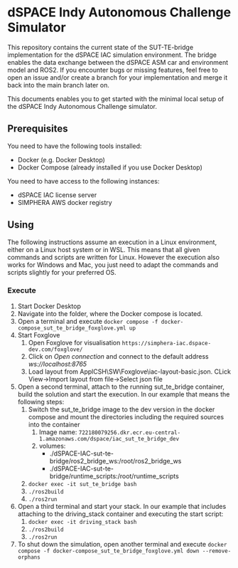 # dSPACE Indy Autonomous Challenge Simulator
This repository contains the current state of the SUT-TE-bridge implementation for the dSPACE IAC simulation environment. The bridge enables the data exchange between the dSPACE ASM car and environment model and ROS2. If you encounter bugs or missing features, feel free to open an issue and/or create a branch for your implementation and merge it back into the main branch later on.

This documents enables you to get started with the minimal local setup of the dSPACE Indy Autonomous Challenge simulator.

## Prerequisites
You need to have the following tools installed:
- Docker (e.g. Docker Desktop)
- Docker Compose (already installed if you use Docker Desktop)

You need to have access to the following instances:
- dSPACE IAC license server
- SIMPHERA AWS docker registry

## Using
The following instructions assume an execution in a Linux environment, either on a Linux host system or in WSL. This means that all given commands and scripts are written for Linux. However the execution also works for Windows and Mac, you just need to adapt the commands and scripts slightly for your preferred OS.

### Execute
1. Start Docker Desktop
2. Navigate into the folder, where the Docker compose is located.
3. Open a terminal and execute `docker compose -f docker-compose_sut_te_bridge_foxglove.yml up`
4. Start Foxglove
    1. Open Foxglove for visualisation `https://simphera-iac.dspace-dev.com/foxglove/`
    2. Click on *Open connection* and connect to the default address *ws://localhost:8765*
    3. Load layout from ApplCSH\SW\Foxglove\iac-layout-basic.json. CLick View->Import layout from file->Select json file
5. Open a second terminal, attach to the running sut_te_bridge container, build the solution and start the execution. In our example that means the following steps:
    1. Switch the sut_te_bridge image to the dev version in the docker compose and mount the directories including the required sources into the container
        1. Image name: `722180079256.dkr.ecr.eu-central-1.amazonaws.com/dspace/iac_sut_te_bridge_dev`
        2. volumes:
            - ./dSPACE-IAC-sut-te-bridge/ros2_bridge_ws:/root/ros2_bridge_ws
            - ./dSPACE-IAC-sut-te-bridge/runtime_scripts:/root/runtime_scripts
    2. `docker exec -it sut_te_bridge bash`
    3. `./ros2build`
    4. `./ros2run`
6. Open a third terminal and start your stack. In our example that includes attaching to the driving_stack container and executing the start script:
    1. `docker exec -it driving_stack bash`
    2. `./ros2build`
    3. `./ros2run`
7. To shut down the simulation, open another terminal and execute `docker compose -f docker-compose_sut_te_bridge_foxglove.yml down --remove-orphans`
